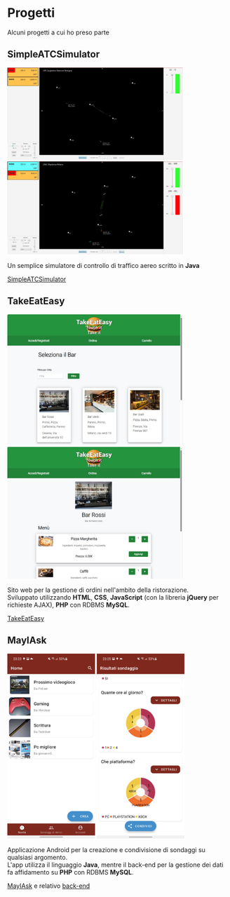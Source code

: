 # Progetti
Alcuni progetti a cui ho preso parte

## SimpleATCSimulator

<img src="/resources/simpleatcsim_01.jpg" alt="simpleATC pic 1" style="width:400px;"/>  <img src="/resources/simpleatcsim_02.jpg" alt="simpleATC pic 2" style="width:400px;"/>

Un semplice simulatore di controllo di traffico aereo scritto in **Java**

[SimpleATCSimulator](https://bitbucket.org/RunCor3/oop19-colotti-manuel-angelini-alessandro-carletti-william)

## TakeEatEasy

<img src="/resources/takeeateasy_01.jpg" alt="TakeEatEasy pic 1" style="width:400px;"/>  <img src="/resources/takeeateasy_02.jpg" alt="TakeEatEasy pic 2" style="width:400px;"/>

Sito web per la gestione di ordini nell'ambito della ristorazione.   
Sviluppato utilizzando **HTML**, **CSS**, **JavaScript** (con la libreria **jQuery** per richieste AJAX), **PHP** con RDBMS **MySQL**.

[TakeEatEasy](https://bitbucket.org/RunCor3/takeeateasy-tecnologie-web/src/master/)

## MayIAsk

<img src="/resources/MayIAsk_01.jpg" alt="MayIAsk pic 1" style="width:200px;"/>  <img src="/resources/MayIAsk_02.jpg" alt="MayIAsk pic 2" style="width:200px;"/>

Applicazione Android per la creazione e condivisione di sondaggi su qualsiasi argomento.  
L'app utilizza il linguaggio **Java**, mentre il back-end per la gestione dei dati fa affidamento su **PHP** con RDBMS **MySQL**.

[MayIAsk](https://bitbucket.org/willyc7/appmobile) e relativo [back-end](https://bitbucket.org/willyc7/mobilebackend)
